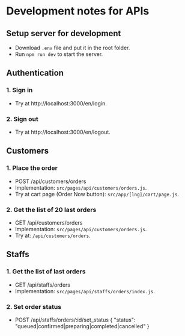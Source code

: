 # Development notes for APIs

## Setup server for development

- Download `.env` file and put it in the root folder.
- Run `npm run dev` to start the server.

## Authentication

### 1. Sign in

- Try at http://localhost:3000/en/login.

### 2. Sign out

- Try at http://localhost:3000/en/logout.

## Customers

### 1. Place the order

- POST /api/customers/orders
- Implementation: `src/pages/api/customers/orders.js`.
- Try at cart page (Order Now button): `src/app/[lng]/cart/page.js`.

### 2. Get the list of 20 last orders

- GET /api/customers/orders
- Implementation: `src/pages/api/customers/orders.js`.
- Try at: `/api/customers/orders`.

## Staffs

### 1. Get the list of last orders

- GET /api/staffs/orders
- Implementation: `src/pages/api/staffs/orders/index.js`.

### 2. Set order status

- POST /api/staffs/orders/:id/set_status
{
    "status": "queued|confirmed|preparing|completed|cancelled"
}
